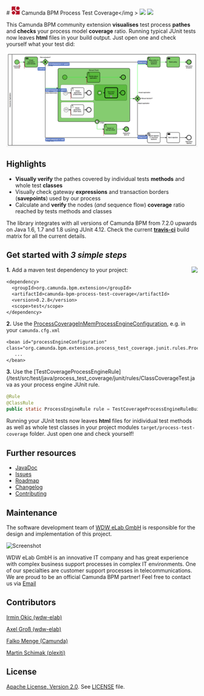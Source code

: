 #&nbsp;<img src="/doc/img/camunda.png" width="23" height="23">&nbsp;Camunda&nbsp;BPM&nbsp;Process&nbsp;Test&nbsp;Coverage</img&nbsp;>&nbsp;<a href="https://maven-badges.herokuapp.com/maven-central/org.camunda.bpm.extension/camunda-bpm-process-test-coverage"><img src="https://maven-badges.herokuapp.com/maven-central/org.camunda.bpm.extension/camunda-bpm-process-test-coverage/badge.svg"/></a>&nbsp;<a href="https://travis-ci.org/camunda/camunda-process-test-coverage"><img src="https://api.travis-ci.org/camunda/camunda-process-test-coverage.svg"/></a> 

This Camunda BPM community extension **visualises** test process **pathes** and **checks** your process model **coverage** ratio. Running  typical JUnit tests now leaves **html** files in your build output. Just open one and check yourself what your test did:

![Insurance Application](/doc/img/insurance-application.png)

## Highlights

* **Visually verify** the pathes covered by individual tests **methods** and whole test **classes**
* Visually check gateway **expressions** and transaction borders (**savepoints**) used by our process
* Calculate and **verify** the nodes (_and_ sequence flow) **coverage** ratio reached by tests methods and classes

The library integrates with all versions of Camunda BPM from 7.2.0 upwards on Java 1.6, 1.7 and 1.8 using JUnit 4.12. Check the current [**travis-ci**](https://travis-ci.org/camunda/camunda-process-test-coverage) build matrix for all the current details.

## Get started with *3 simple steps*

<a href="https://maven-badges.herokuapp.com/maven-central/org.camunda.bpm.extension/camunda-bpm-process-test-coverage"><img src="https://maven-badges.herokuapp.com/maven-central/org.camunda.bpm.extension/camunda-bpm-process-test-coverage/badge.svg" align="right"></img></a>**1.** Add a maven test dependency to your project:

```
<dependency>
  <groupId>org.camunda.bpm.extension</groupId>
  <artifactId>camunda-bpm-process-test-coverage</artifactId>
  <version>0.2.8</version>
  <scope>test</scope>
</dependency>
```

**2.** Use the [ProcessCoverageInMemProcessEngineConfiguration](/test/src/test/resources/camunda.cfg.xml), e.g. in your `camunda.cfg.xml`

```
<bean id="processEngineConfiguration" class="org.camunda.bpm.extension.process_test_coverage.junit.rules.ProcessCoverageInMemProcessEngineConfiguration">
   ...
</bean>
```

**3.** Use the [TestCoverageProcessEngineRule](/test/src/test/java/process_test_coverage/junit/rules/ClassCoverageTest.java as your process engine JUnit rule.

```java
@Rule
@ClassRule
public static ProcessEngineRule rule = TestCoverageProcessEngineRuleBuilder.create().build();
```

Running your JUnit tests now leaves **html** files for inidividual test methods as well as whole test classes in your project modules `target/process-test-coverage` folder. Just open one and check yourself!

## Further resources
* [JavaDoc](https://camunda.github.io/camunda-process-test-coverage/javadoc)
* [Issues](https://github.com/camunda/camunda-process-test-coverage/issues)
* [Roadmap](#roadmap)
* [Changelog](https://github.com/camunda/camunda-process-test-coverage/commits/master)
* [Contributing](CONTRIBUTING.md)

## Maintenance

The software development team of [WDW eLab GmbH](http://www.wdw-elab.de) is responsible for the design and implementation of this project.

![Screenshot](elab_logo.png)

WDW eLab GmbH is an innovative IT company and has great experience with complex business support processes in complex IT environments. One of our specialties are customer support processes in telecommunications. We are proud to be an official Camunda BPM partner! Feel free to contact us via [Email](mailto:kontakt@wdw-elab.de)

## Contributors

[Irmin Okic (wdw-elab)](https://github.com/z0rbas)

[Axel Groß (wdw-elab)](https://github.com/phax1)

[Falko Menge (Camunda)](https://github.com/falko)

[Martin Schimak (plexiti)](https://github.com/martinschimak)

## License
[Apache License, Version 2.0](http://www.apache.org/licenses/LICENSE-2.0). See [LICENSE](LICENSE) file.
